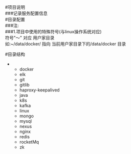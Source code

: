 #项目说明  
###记录服务配置信息  
#目录配置  
###注:  
###1.项目中使用的特殊符号(与linux操作系统对应)  
符号"～" 对应 用户家目录  
如:~/data/docker/ 指向 当前用户家目录下的/data/docker 目录

#目录结构
- - docker  
  - elk
  - git
  - gitlib
  - haproxy-keepalived
  - java
  - k8s
  - kafka
  - linux 
  - mongo
  - mysql
  - nexus
  - nginx
  - redis
  - rocketMq
  - zk
 

